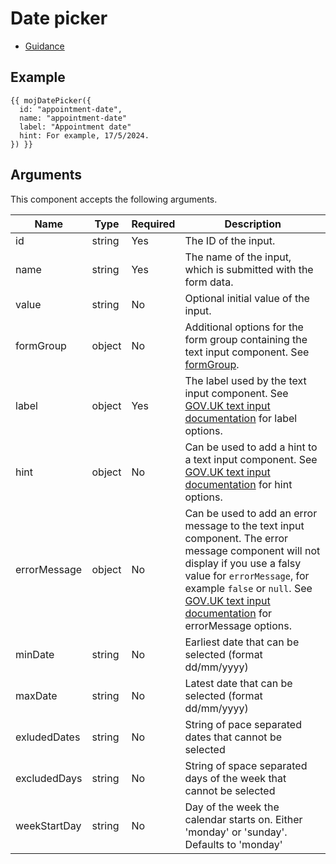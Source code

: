 # Date picker

- [Guidance](https://design-patterns.service.justice.gov.uk/components/date-picker)

## Example

```njk
{{ mojDatePicker({
  id: "appointment-date",
  name: "appointment-date"
  label: "Appointment date"
  hint: For example, 17/5/2024.
}) }}
```

## Arguments

This component accepts the following arguments.

| Name         | Type   | Required | Description                                                                                                                                                                                                                                                                                                            |
| ------------ | ------ | -------- | ---------------------------------------------------------------------------------------------------------------------------------------------------------------------------------------------------------------------------------------------------------------------------------------------------------------------- |
| id           | string | Yes      | The ID of the input.                                                                                                                                                                                                                                                                                                   |
| name         | string | Yes      | The name of the input, which is submitted with the form data.                                                                                                                                                                                                                                                          |
| value        | string | No       | Optional initial value of the input.                                                                                                                                                                                                                                                                                   |
| formGroup    | object | No       | Additional options for the form group containing the text input component. See [formGroup](#options-date-picker-form-group).                                                                                                                                                                                           |
| label        | object | Yes      | The label used by the text input component. See [GOV.UK text input documentation](https://design-system.service.gov.uk/components/text-input/) for label options.                                                                                                                                                      |
| hint         | object | No       | Can be used to add a hint to a text input component. See [GOV.UK text input documentation](https://design-system.service.gov.uk/components/text-input/) for hint options.                                                                                                                                              |
| errorMessage | object | No       | Can be used to add an error message to the text input component. The error message component will not display if you use a falsy value for `errorMessage`, for example `false` or `null`. See [GOV.UK text input documentation](https://design-system.service.gov.uk/components/text-input/) for errorMessage options. |
| minDate      | string | No       | Earliest date that can be selected (format dd/mm/yyyy)                                                                                                                                                                                                                                                                 |
| maxDate      | string | No       | Latest date that can be selected (format dd/mm/yyyy)                                                                                                                                                                                                                                                                   |
| exludedDates | string | No       | String of pace separated dates that cannot be selected                                                                                                                                                                                                                                                                 |
| excludedDays | string | No       | String of space separated days of the week that cannot be selected                                                                                                                                                                                                                                                     |
| weekStartDay | string | No       | Day of the week the calendar starts on. Either 'monday' or 'sunday'. Defaults to 'monday'                                                                                                                                                                                                                              |
